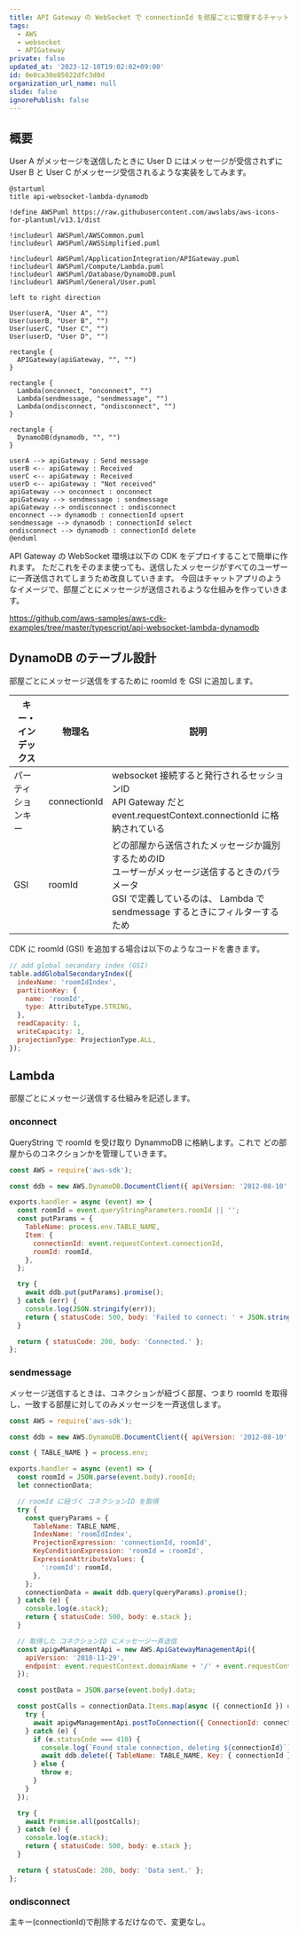 ```yaml
---
title: API Gateway の WebSocket で connectionId を部屋ごとに管理するチャットアプリ実装サンプル
tags:
  - AWS
  - websocket
  - APIGateway
private: false
updated_at: '2023-12-10T19:02:02+09:00'
id: 0e0ca30e85022dfc3d0d
organization_url_name: null
slide: false
ignorePublish: false
---
```


## 概要

User A がメッセージを送信したときに User D にはメッセージが受信されずに User B と User C がメッセージ受信されるような実装をしてみます。

```plantuml
@startuml
title api-websocket-lambda-dynamodb

!define AWSPuml https://raw.githubusercontent.com/awslabs/aws-icons-for-plantuml/v13.1/dist

!includeurl AWSPuml/AWSCommon.puml
!includeurl AWSPuml/AWSSimplified.puml

!includeurl AWSPuml/ApplicationIntegration/APIGateway.puml
!includeurl AWSPuml/Compute/Lambda.puml
!includeurl AWSPuml/Database/DynamoDB.puml
!includeurl AWSPuml/General/User.puml

left to right direction

User(userA, "User A", "")
User(userB, "User B", "")
User(userC, "User C", "")
User(userD, "User D", "")

rectangle {
  APIGateway(apiGateway, "", "")
}

rectangle {
  Lambda(onconnect, "onconnect", "")
  Lambda(sendmessage, "sendmessage", "")
  Lambda(ondisconnect, "ondisconnect", "")
}

rectangle {
  DynamoDB(dynamodb, "", "")
}

userA --> apiGateway : Send message
userB <-- apiGateway : Received
userC <-- apiGateway : Received
userD <-- apiGateway : "Not received"
apiGateway --> onconnect : onconnect
apiGateway --> sendmessage : sendmessage
apiGateway --> ondisconnect : ondisconnect
onconnect --> dynamodb : connectionId upsert
sendmessage --> dynamodb : connectionId select
ondisconnect --> dynamodb : connectionId delete
@enduml
```

API Gateway の WebSocket 環境は以下の CDK をデプロイすることで簡単に作れます。
ただこれをそのまま使っても、送信したメッセージがすべてのユーザーに一斉送信されてしまうため改良していきます。
今回はチャットアプリのようなイメージで、部屋ごとにメッセージが送信されるような仕組みを作っていきます。

https://github.com/aws-samples/aws-cdk-examples/tree/master/typescript/api-websocket-lambda-dynamodb

## DynamoDB のテーブル設計

部屋ごとにメッセージ送信をするために roomId を GSI に追加します。

| キー・インデックス | 物理名       | 説明                                                                                                                                                                              |
| ------------------ | ------------ | --------------------------------------------------------------------------------------------------------------------------------------------------------------------------------- |
| パーティションキー | connectionId | websocket 接続すると発行されるセッションID<br>API Gateway だと event.requestContext.connectionId に格納されている                                                                 |
| GSI                | roomId       | どの部屋から送信されたメッセージか識別するためのID<br>ユーザーがメッセージ送信するときのパラメータ<br>GSI で定義しているのは、 Lambda で sendmessage するときにフィルターするため |

CDK に roomId (GSI) を追加する場合は以下のようなコードを書きます。

```js
// add global secandary index (GSI)
table.addGlobalSecondaryIndex({
  indexName: 'roomIdIndex',
  partitionKey: {
    name: 'roomId',
    type: AttributeType.STRING,
  },
  readCapacity: 1,
  writeCapacity: 1,
  projectionType: ProjectionType.ALL,
});
```

## Lambda

部屋ごとにメッセージ送信する仕組みを記述します。

### onconnect

QueryString で roomId を受け取り DynammoDB に格納します。これで どの部屋からのコネクションかを管理していきます。

```js
const AWS = require('aws-sdk');

const ddb = new AWS.DynamoDB.DocumentClient({ apiVersion: '2012-08-10', region: process.env.AWS_REGION });

exports.handler = async (event) => {
  const roomId = event.queryStringParameters.roomId || '';
  const putParams = {
    TableName: process.env.TABLE_NAME,
    Item: {
      connectionId: event.requestContext.connectionId,
      roomId: roomId,
    },
  };

  try {
    await ddb.put(putParams).promise();
  } catch (err) {
    console.log(JSON.stringify(err));
    return { statusCode: 500, body: 'Failed to connect: ' + JSON.stringify(err) };
  }

  return { statusCode: 200, body: 'Connected.' };
};
```

### sendmessage

メッセージ送信するときは、コネクションが紐づく部屋、つまり roomId を取得し、一致する部屋に対してのみメッセージを一斉送信します。

```js
const AWS = require('aws-sdk');

const ddb = new AWS.DynamoDB.DocumentClient({ apiVersion: '2012-08-10', region: process.env.AWS_REGION });

const { TABLE_NAME } = process.env;

exports.handler = async (event) => {
  const roomId = JSON.parse(event.body).roomId;
  let connectionData;

  // roomId に紐づく コネクションID を取得
  try {
    const queryParams = {
      TableName: TABLE_NAME,
      IndexName: 'roomIdIndex',
      ProjectionExpression: 'connectionId, roomId',
      KeyConditionExpression: 'roomId = :roomId',
      ExpressionAttributeValues: {
        ':roomId': roomId,
      },
    };
    connectionData = await ddb.query(queryParams).promise();
  } catch (e) {
    console.log(e.stack);
    return { statusCode: 500, body: e.stack };
  }

  // 取得した コネクションID にメッセージ一斉送信
  const apigwManagementApi = new AWS.ApiGatewayManagementApi({
    apiVersion: '2018-11-29',
    endpoint: event.requestContext.domainName + '/' + event.requestContext.stage,
  });

  const postData = JSON.parse(event.body).data;

  const postCalls = connectionData.Items.map(async ({ connectionId }) => {
    try {
      await apigwManagementApi.postToConnection({ ConnectionId: connectionId, Data: postData }).promise();
    } catch (e) {
      if (e.statusCode === 410) {
        console.log(`Found stale connection, deleting ${connectionId}`);
        await ddb.delete({ TableName: TABLE_NAME, Key: { connectionId } }).promise();
      } else {
        throw e;
      }
    }
  });

  try {
    await Promise.all(postCalls);
  } catch (e) {
    console.log(e.stack);
    return { statusCode: 500, body: e.stack };
  }

  return { statusCode: 200, body: 'Data sent.' };
};
```

### ondisconnect

主キー(connectionId)で削除するだけなので、変更なし。
